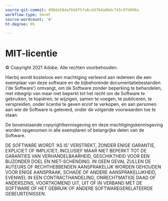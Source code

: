 ```yaml
---
source-git-commit: d98de584afbb6f5fa6cdd764a06dc745c97d990a
workflow-type: tm+mt
source-wordcount: '0'
ht-degree: 0%

---
```

# MIT-licentie

© Copyright 2021 Adobe. Alle rechten voorbehouden.

Hierbij wordt kosteloos een machtiging verleend aan iedereen die een exemplaar van deze software en de bijbehorende documentatiebestanden (‘de Software’) ontvangt, om de Software zonder beperking te behandelen, met inbegrip van maar niet beperkt tot het recht om de Software te gebruiken, te kopiëren, te wijzigen, samen te voegen, te publiceren, te verspreiden, onder licentie te geven en/of te verkopen, en aan personen aan wie de Software is geleverd, onder de volgende voorwaarden toe te staan:

De bovenstaande copyrightkennisgeving en deze machtigingskennisgeving worden opgenomen in alle exemplaren of belangrijke delen van de Software.

DE SOFTWARE WORDT ‘AS IS’ VERSTREKT, ZONDER ENIGE GARANTIE, EXPLICIET OF IMPLICIET, INCLUSIEF MAAR NIET BEPERKT TOT DE GARANTIES VAN VERHANDELBAARHEID, GESCHIKTHEID VOOR EEN BIJZONDER DOEL EN NIET-SCHENDING. IN GEEN GEVAL ZULLEN DE AUTEURS OF RECHTHEBBENDEN AANSPRAKELIJK WORDEN GEHOUDEN VOOR ENIGE AANSPRAAK, SCHADE OF ANDERE AANSPRAKELIJKHEID, EVENWEL IN EEN CONTRACTHANDELING, ONRECHTMATIGE DAAD OF ANDERSZINS, VOORTKOMEND UIT, UIT OF IN VERBAND MET DE SOFTWARE OF HET GEBRUIK OF ANDERE SOFTWAREGERELATEERDE GEBEURTENISSEN.
